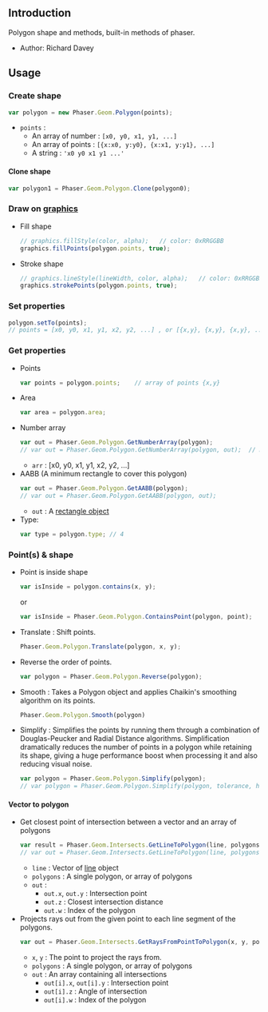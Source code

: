 ## Introduction

Polygon shape and methods, built-in methods of phaser.

- Author: Richard Davey

## Usage

### Create shape

```javascript
var polygon = new Phaser.Geom.Polygon(points);
```

- `points` : 
    - An array of number : `[x0, y0, x1, y1, ...]`
    - An array of points : `[{x:x0, y:y0}, {x:x1, y:y1}, ...]`
    - A string : `'x0 y0 x1 y1 ...'`

#### Clone shape

```javascript
var polygon1 = Phaser.Geom.Polygon.Clone(polygon0);
```

### Draw on [graphics](graphics.md)

- Fill shape
    ```javascript
    // graphics.fillStyle(color, alpha);   // color: 0xRRGGBB
    graphics.fillPoints(polygon.points, true);
    ```
- Stroke shape
    ```javascript
    // graphics.lineStyle(lineWidth, color, alpha);   // color: 0xRRGGBB
    graphics.strokePoints(polygon.points, true);
    ```

### Set properties

```javascript
polygon.setTo(points);
// points = [x0, y0, x1, y1, x2, y2, ...] , or [{x,y}, {x,y}, {x,y}, ...]
```

### Get properties

- Points
    ```javascript
    var points = polygon.points;    // array of points {x,y}
    ```
- Area
    ```javascript
    var area = polygon.area;
    ```
- Number array
    ```javascript
    var out = Phaser.Geom.Polygon.GetNumberArray(polygon);
    // var out = Phaser.Geom.Polygon.GetNumberArray(polygon, out);  // modify out
    ```
    - `arr` : [x0, y0, x1, y1, x2, y2, ...]
- AABB (A minimum rectangle to cover this polygon)
    ```javascript
    var out = Phaser.Geom.Polygon.GetAABB(polygon);
    // var out = Phaser.Geom.Polygon.GetAABB(polygon, out);
    ```
    - `out` : A [rectangle object](geom-rectangle.md)
- Type:
    ```javascript
    var type = polygon.type; // 4
    ```

### Point(s) & shape

- Point is inside shape
    ```javascript
    var isInside = polygon.contains(x, y);
    ```
    or
    ```javascript
    var isInside = Phaser.Geom.Polygon.ContainsPoint(polygon, point);
    ```
- Translate : Shift points.
    ```javascript
    Phaser.Geom.Polygon.Translate(polygon, x, y);
    ```
- Reverse the order of points.
    ```javascript
    var polygon = Phaser.Geom.Polygon.Reverse(polygon);
    ```
- Smooth : Takes a Polygon object and applies Chaikin's smoothing algorithm on its points.
    ```javascript
    Phaser.Geom.Polygon.Smooth(polygon)
    ```
- Simplify : Simplifies the points by running them through a combination of 
  Douglas-Peucker and Radial Distance algorithms. Simplification dramatically 
  reduces the number of points in a polygon while retaining its shape, giving 
  a huge performance boost when processing it and also reducing visual noise.
    ```javascript
    var polygon = Phaser.Geom.Polygon.Simplify(polygon);
    // var polygon = Phaser.Geom.Polygon.Simplify(polygon, tolerance, highestQuality);
    ```

#### Vector to polygon

- Get closest point of intersection between a vector and an array of polygons
    ```javascript
    var result = Phaser.Geom.Intersects.GetLineToPolygon(line, polygons);
    // var out = Phaser.Geom.Intersects.GetLineToPolygon(line, polygons, out);
    ```
    - `line` : Vector of [line](geom-line.md) object
    - `polygons` : A single polygon, or array of polygons
    - `out` :
        - `out.x`, `out.y` : Intersection point
        - `out.z` : Closest intersection distance
        - `out.w` : Index of the polygon
- Projects rays out from the given point to each line segment of the polygons.
    ```javascript
    var out = Phaser.Geom.Intersects.GetRaysFromPointToPolygon(x, y, polygons);
    ```
    - `x`, `y` : The point to project the rays from.
    - `polygons` : A single polygon, or array of polygons
    - `out` : An array containing all intersections
        - `out[i].x`, `out[i].y` : Intersection point
        - `out[i].z` : Angle of intersection
        - `out[i].w` : Index of the polygon

